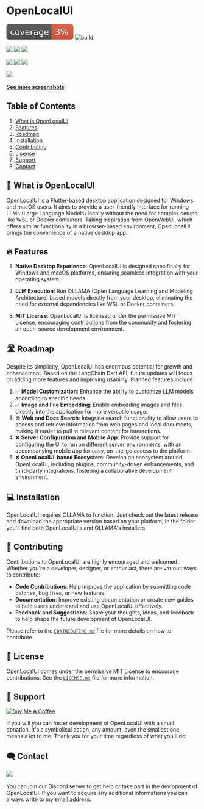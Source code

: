 # OpenLocalUI

![coverage](./app/coverage_badge.svg?sanitize=true)
![build](https://github.com/WilliamKarolDiCioccio/open_local_ui/actions/workflows/flutter-build.yml/badge.svg)

![](https://img.shields.io/badge/Dart-0175C2?style=for-the-badge&logo=dart&logoColor=white)
![](https://img.shields.io/badge/Flutter-02569B?style=for-the-badge&logo=flutter&logoColor=white)
![](https://img.shields.io/badge/Python-3776AB?style=for-the-badge&logo=python&logoColor=white)

![](https://img.shields.io/badge/Windows-0078D6?style=for-the-badge&logo=windows&logoColor=white)
![](https://img.shields.io/badge/mac%20os-000000?style=for-the-badge&logo=apple&logoColor=white)
![](https://img.shields.io/badge/Linux-FCC624?style=for-the-badge&logo=linux&logoColor=black)

<p float="center">
  <img src="https://github.com/WilliamKarolDiCioccio/open_local_ui/blob/main/.github/images/github_readme_banner.webp"/>
</p>

[**See more screenshots**](https://github.com/WilliamKarolDiCioccio/open_local_ui/blob/main/.github/images/IMAGES.md)

## Table of Contents

1. [What is OpenLocalUI](#-what-is-openlocalui)
2. [Features](#-features)
3. [Roadmap](#%EF%B8%8F-roadmap)
4. [Installation](#-installation)
5. [Contributing](#-contributing)
6. [License](#-license)
7. [Support](#-support)
8. [Contact](#-contact)

## 🚀 What is OpenLocalUI

OpenLocalUI is a Flutter-based desktop application designed for Windows and macOS users. It aims to provide a user-friendly interface for running LLMs (Large Language Models) locally without the need for complex setups like WSL or Docker containers. Taking inspiration from OpenWebUI, which offers similar functionality in a browser-based environment, OpenLocalUI brings the convenience of a native desktop app.

## 🔥 Features

1. **Native Desktop Experience**: OpenLocalUI is designed specifically for Windows and macOS platforms, ensuring seamless integration with your operating system.

2. **LLM Execution**: Run OLLAMA (Open Language Learning and Modeling Architecture) based models directly from your desktop, eliminating the need for external dependencies like WSL or Docker containers.

3. **MIT License**: OpenLocalUI is licensed under the permissive MIT License, encouraging contributions from the community and fostering an open-source development environment.

## 🛣️ Roadmap

Despite its simplicity, OpenLocalUI has enormous potential for growth and enhancement. Based on the LangChain Dart API, future updates will focus on adding more features and improving usability. Planned features include:

1. ✅ **Model Customization**: Enhance the ability to customize LLM models according to specific needs.
2. ✅ **Image and File Embedding**: Enable embedding images and files directly into the application for more versatile usage.
3. ⚒️ **Web and Docs Search**: Integrate search functionality to allow users to access and retrieve information from web pages and local documents, making it easier to pull in relevant content for interactions.
4. ❌ **Server Configuration and Mobile App**: Provide support for configuring the UI to run on different server environments, with an accompanying mobile app for easy, on-the-go access to the platform.
5. ❌ **OpenLocalUI-based Ecosystem**: Develop an ecosystem around OpenLocalUI, including plugins, community-driven enhancements, and third-party integrations, fostering a collaborative development environment.

## 💻 Installation

OpenLocalUI requires OLLAMA to function. Just check out the latest release and download the appropriate version based on your platform; in the folder you'll find both OpenLocalUI's and OLLAMA's installers.

## 📝 Contributing

Contributions to OpenLocalUI are highly encouraged and welcomed. Whether you're a developer, designer, or enthusiast, there are various ways to contribute:

- **Code Contributions**: Help improve the application by submitting code patches, bug fixes, or new features.
- **Documentation**: Improve existing documentation or create new guides to help users understand and use OpenLocalUI effectively.
- **Feedback and Suggestions**: Share your thoughts, ideas, and feedback to help shape the future development of OpenLocalUI.

Please refer to the [`CONTRIBUTING.md`](CONTRIBUTING.md) file for more details on how to contribute.

## 📃 License

OpenLocalUI comes under the permissive MIT License to encourage contributions. See the [`LICENSE.md`](LICENSE.md) file for more information.

## 💖 Support

<a href="https://www.buymeacoffee.com/Wilielmus" target="_blank"><img src="https://cdn.buymeacoffee.com/buttons/default-yellow.png" alt="Buy Me A Coffee" width="160"></a>

If you will you can foster development of OpenLocalUI with a small donation. It's a symbolical action, any amount, even the smallest one, means a lot to me. Thank you for your time regardless of what you'll do!

## 🗨️ Contact

[![](https://dcbadge.limes.pink/api/server/S82WPJbPpz)](https://discord.gg/S82WPJbPpz)

You can join our Discord server to get help or take part in the devlopment of OpenLocalUI. If you want to acquire any additional informations you can always write to my [email address](mailto:theyoungprogrammer06@gmail.com).
